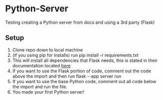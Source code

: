 # Python-Server
Testing creating a Python server from docs and using a 3rd party (Flask)

## Setup
1. Clone repo down to local machine
2. (if you using pip for installs) run pip install -r requirements.txt
3. This will install all dependencies that Flask needs, this is stated in their documentation located [here](https://flask.palletsprojects.com/en/2.3.x/installation/#)
4. If you want to use the Flask portion of code, comment out the code above the import and then run flask --app server run
5. If you want to use the base Python code, comment out all code below the import and run the file.
6. You made your first Python server!
